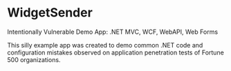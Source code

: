 # WidgetSender
Intentionally Vulnerable Demo App: .NET MVC, WCF, WebAPI, Web Forms

This silly example app was created to demo common .NET code and configuration mistakes observed on application penetration tests of Fortune 500 organizations.
